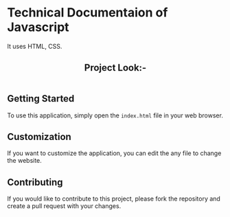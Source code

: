 # Technical Documentaion of Javascript

It uses HTML, CSS.

<h2 align=center>Project Look:-</h2> 
<img src="/img1.png" alt=""/><br />
<img src="/img2.png" alt=""/><br />

## Getting Started

To use this application, simply open the `index.html` file in your web browser.

## Customization

If you want to customize the application, you can edit the any file to change the website.

## Contributing

If you would like to contribute to this project, please fork the repository and create a pull request with your changes.
